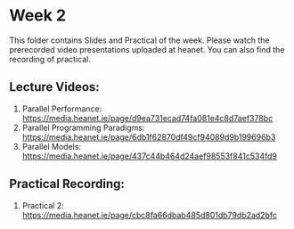 # Week 2

This folder contains Slides and Practical of the week. Please watch the prerecorded video presentations uploaded at heanet. You can also find the recording of practical. 

Lecture Videos:
---------------
1. Parallel Performance: https://media.heanet.ie/page/d9ea731ecad74fa081e4c8d7aef378bc
2. Parallel Programming Paradigms: https://media.heanet.ie/page/6db1f62870df49cf94089d9b199696b3
3. Parallel Models: https://media.heanet.ie/page/437c44b464d24aef98553f841c534fd9 

Practical Recording:
-------------------
1. Practical 2: https://media.heanet.ie/page/cbc8fa66dbab485d801db79db2ad2bfc
